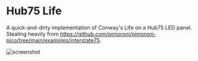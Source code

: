 # Hub75 Life
A quick-and-dirty implementation of Conway's Life on a Hub75 LED panel. Stealing heavily from https://github.com/pimoroni/pimoroni-pico/tree/main/examples/interstate75.

![screenshot](public/picture.png)

